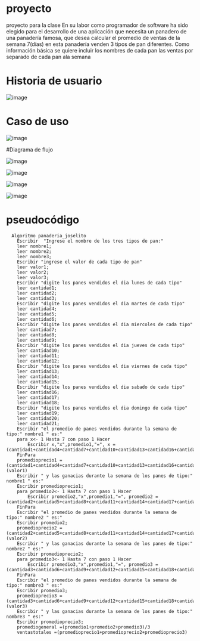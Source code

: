 # proyecto
proyecto para la clase 
En su labor como programador de software ha sido elegido para el desarrollo de una aplicación que necesita un panadero de una panadería famosa, que desea calcular el promedio de ventas de la semana 7(días) en esta panadería venden 3 tipos de pan diferentes. Como información básica se quiere incluir los nombres de cada pan las ventas por separado de cada pan ala semana
# Historia de usuario
![image](https://github.com/darknaran/proyecto/assets/112526473/b839c640-3056-4697-8f21-eacce2e8f87b)

# Caso de uso
![image](https://github.com/darknaran/proyecto/assets/112526473/89effa73-7e96-4688-a346-b38cc3553892)

#Diagrama de flujo

![image](https://github.com/darknaran/proyecto/assets/112526473/a3331c1e-1cf9-436f-b78b-46ede5e5c5e5)

![image](https://github.com/darknaran/proyecto/assets/112526473/ebf6bf23-4343-4a65-b0ad-e31cb9f672df)

![image](https://github.com/darknaran/proyecto/assets/112526473/9fa4bba2-b575-436e-9a5f-9aeeb6d8bcad)

![image](https://github.com/darknaran/proyecto/assets/112526473/f374257a-3776-4b7a-b2c8-cfbced77590f)



# pseudocódigo

	  Algoritmo panaderia_joselito
		Escribir  "Ingrese el nombre de los tres tipos de pan:"
		leer nombre1;
		leer nombre2;
		leer nombre3;
		Escribir "ingrese el valor de cada tipo de pan"
		leer valor1;
		leer valor2;
		leer valor3;
		Escribir "digite los panes vendidos el dia lunes de cada tipo"
		leer cantidad1;
		leer cantidad2;
		leer cantidad3;
		Escribir "digite los panes vendidos el dia martes de cada tipo"
		leer cantidad4;
		leer cantidad5;
		leer cantidad6;
		Escribir "digite los panes vendidos el dia miercoles de cada tipo"
		leer cantidad7;
		leer cantidad8;
		leer cantidad9;
		Escribir "digite los panes vendidos el dia jueves de cada tipo"
		leer cantidad10;
		leer cantidad11;
		leer cantidad12;
		Escribir "digite los panes vendidos el dia viernes de cada tipo"
		leer cantidad13;
		leer cantidad14;
		leer cantidad15;
		Escribir "digite los panes vendidos el dia sabado de cada tipo"
		leer cantidad16;
		leer cantidad17;
		leer cantidad18;
		Escribir "digite los panes vendidos el dia domingo de cada tipo"
		leer cantidad19;
		leer cantidad20;
		leer cantidad21;
		Escribir "el promedio de panes vendidos durante la semana de tipo:" nombre1 " es:"
		para x<- 1 Hasta 7 con paso 1 Hacer
			Escribir x,"x",promedio1,"=", x = (cantidad1+cantidad4+cantidad7+cantidad10+cantidad13+cantidad16+cantidad19)/7
		FinPara
		promedioprecio1 =(cantidad1+cantidad4+cantidad7+cantidad10+cantidad13+cantidad16+cantidad19)*(valor1)
		Escribir " y las ganacias durante la semana de los panes de tipo:" nombre1 " es:" 
		Escribir promedioprecio1;
		para promedio2<- 1 Hasta 7 con paso 1 Hacer
			Escribir promedio2,"x",promedio1,"=", promedio2 =  (cantidad2+cantidad5+cantidad8+cantidad11+cantidad14+cantidad17+cantidad20)/7
		FinPara
		Escribir "el promedio de panes vendidos durante la semana de tipo:" nombre2 " es:"
		Escribir promedio2;
		promedioprecio2 =(cantidad2+cantidad5+cantidad8+cantidad11+cantidad14+cantidad17+cantidad20)*(valor2)
		Escribir " y las ganacias durante la semana de los panes de tipo:" nombre2 " es:" 
		Escribir promedioprecio2;
		para promedio3<- 1 Hasta 7 con paso 1 Hacer
			Escribir promedio3,"x",promedio1,"=", promedio3 =  (cantidad3+cantidad6+cantidad9+cantidad12+cantidad15+cantidad18+cantidad21)/7
		FinPara
		Escribir "el promedio de panes vendidos durante la semana de tipo:" nombre3 " es:"
		Escribir promedio3;
		promedioprecio3 =(cantidad3+cantidad6+cantidad9+cantidad12+cantidad15+cantidad18+cantidad21)*(valor3)
		Escribir " y las ganacias durante la semana de los panes de tipo:" nombre3 " es:" 
		Escribir promedioprecio3;
		promediogeneral =(promedio1+promedio2+promedio3)/3
		ventastotales =(promedioprecio1+promedioprecio2+promedioprecio3)
 

